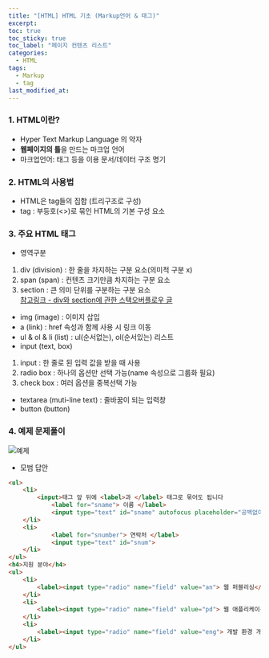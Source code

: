 ```yaml
---
title: "[HTML] HTML 기초 (Markup언어 & 태그)"
excerpt: 
toc: true
toc_sticky: true
toc_label: "페이지 컨텐츠 리스트"
categories:
  - HTML
tags:
  - Markup
  - tag
last_modified_at:
---
```


### **1. HTML이란?**

- Hyper Text Markup Language 의 약자
- **웹페이지의 틀**을 만드는 마크업 언어
- 마크업언어: 태그 등을 이용 문서/데이터 구조 명기 

### **2. HTML의 사용법**

- HTML은 tag들의 집합 (트리구조로 구성)
- tag : 부등호(<>)로 묶인 HTML의 기본 구성 요소

### **3. 주요 HTML 태그**

- 영역구분

1. div (division) : 한 줄을 차지하는 구분 요소(의미적 구분 x)
2. span (span) : 컨텐츠 크기만큼 차지하는 구분 요소
3. section : 큰 의미 단위를 구분하는 구분 요소  
   [참고링크 - div와 section에 관한 스택오버플로우 글](https://stackoverflow.com/questions/6939864/what-is-the-difference-between-section-and-div/6941170#6941170)

- img (image) : 이미지 삽입
- a (link) : href 속성과 함께 사용 시 링크 이동
- ul & ol & li (list) : ul(순서없는), ol(순서있는) 리스트
- input (text, box)

1. input : 한 줄로 된 입력 값을 받을 때 사용
2. radio box : 하나의 옵션만 선택 가능(name 속성으로 그룹화 필요)
3. check box : 여러 옵션을 중복선택 가능

- textarea (muti-line text) : 줄바꿈이 되는 입력창
- button (button)

### **4. 예제 문제풀이**

![예제](./images/2021-10-13-image2.jpeg)

- 모범 답안

```html
<ul>
	<li>
		<input>태그 앞 뒤에 <label>과 </label> 태그로 묶어도 됩니다
			<label for="sname"> 이름 </label>
			<input type="text" id="sname" autofocus placeholder="공백없이 입력하세요">
	</li>
	<li>
			<label for="snumber"> 연락처 </label>
			<input type="text" id="snum">
	</li>
</ul>
<h4>지원 분야</h4>
<ul>
	<li>
		<label><input type="radio" name="field" value="an"> 웹 퍼블리싱</label>
	</li>
	<li>
		<label><input type="radio" name="field" value="pd"> 웹 애플리케이션 개발</label>
	</li>
	<li>
		<label><input type="radio" name="field" value="eng"> 개발 환경 개선</label>
	</li>
</ul>

```
